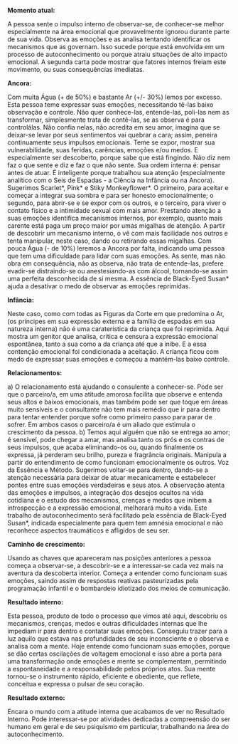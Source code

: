 **Momento atual:**

 A pessoa sente o impulso interno de observar-se, de conhecer-se melhor especialmente na área emocional que provavelmente ignorou durante parte de sua vida. Observa as emoções e as analisa tentando identificar os mecanismos que as governam. Isso sucede porque está envolvida em um processo de autoconhecimento ou porque atraiu situações de alto impacto emocional. A segunda carta pode mostrar que fatores internos freiam este movimento, ou suas consequências imediatas. 


 **Ancora:** 

Com muita Água (+ de 50%) e bastante Ar (+/- 30%) lemos por excesso. Esta pessoa teme expressar suas emoções, necessitando tê-las baixo observação e controle. Não quer conhece-las, entende-las, poli-las nem as transformar, simplesmente trata de contê-las, se as observa é para controlálas. Não confia nelas, não acredita em seu amor, imagina que se deixar-se levar por seus sentimentos vai quebrar a cara; assim, peneira continuamente seus impulsos emocionais. Teme se expor, mostrar sua vulnerabilidade, suas feridas, carências, emoções e/ou medos. E especialmente ser descoberto, porque sabe que está fingindo. Não diz nem faz o que sente e diz e faz o que não sente. Sua ordem interna é: pensar antes de atuar. É inteligente porque trabalhou sua atenção (especialmente analítico com o Seis de Espadas - a Ciência na Infância ou na Ancora). Sugerimos Scarlet*, Pink* e Stiky Monkeyflower*. O primeiro, para aceitar e começar a integrar sua sombra e para ser honesto emocionalmente; o segundo, para abrir-se e se expor com os outros, e o terceiro, para viver o contato físico e a intimidade sexual com mais amor. Prestando atenção a suas emoções identifica mecanismos internos, por exemplo, quanto mais carente está paga um preço maior por umas migalhas de atenção. A partir de descobrir um mecanismo interno, o vê com mais facilidade nos outros e tenta manipular, neste caso, dando ou retirando essas migalhas. Com pouca Água (- de 10%) leremos a Ancora por falta, indicando uma pessoa que tem uma dificuldade para lidar com suas emoções. As sente, mas não obra em consequência, não as observa, não trata de entende-las, prefere evadir-se distraindo-se ou anestesiando-as com álcool, tornando-se assim uma perfeita desconhecida de si mesma. A essência de Black-Eyed Susan* ajuda a desativar o medo de observar as emoções reprimidas. 


**Infância:**

 Neste caso, como com todas as Figuras da Corte em que predomina o Ar, (os príncipes em sua expressão externa e a família de espadas em sua natureza interna) não é uma caraterística da criança que foi reprimida. Aqui mostra um genitor que analisa, critica e censura a expressão emocional espontânea, tanto a sua como a da criança até que a inibe. E a essa contenção emocional foi condicionada a aceitação. A criança ficou com medo de expressar suas emoções e começou a mantém-las baixo controle. 


**Relacionamentos:**

 a) O relacionamento está ajudando o consulente a conhecer-se. Pode ser que o parceiro/a, em uma atitude amorosa facilita que observe e entenda seus altos e baixos emocionais, mas também pode ser que toque em áreas muito sensíveis e o consultante não tem mais remédio que ir para dentro para tentar entender porque sofre como primeiro passo para parar de sofrer. Em ambos casos o parceiro/a é um aliado que estimula o crescimento da pessoa. b) Temos aqui alguém que não se entrega ao amor; é sensível, pode chegar a amar, mas analisa tanto os prós e os contras de seus impulsos, que acaba eliminando-os ou, quando finalmente os expressa, já perderam seu brilho, pureza e fragrância originais. Manipula a partir do entendimento de como funcionam emocionalmente os outros. Voz da Essência e Método. Sugerimos voltar-se para dentro, dando-se a atenção necessária para deixar de atuar mecanicamente e estabelecer pontes entre suas emoções verdadeiras e seus atos. A observação atenta das emoções e impulsos, a integração dos desejos ocultos na vida cotidiana e o estudo dos mecanismos, crenças e medos que inibem a introspecção e a expressão emocional, melhorará muito a vida. Este trabalho de autoconhecimento será facilitado pela essência de Black-Eyed Susan*, indicada especialmente para quem tem amnésia emocional e não reconhece aspectos traumáticos e afligidos de seu ser. 


**Caminho de crescimento:**

 Usando as chaves que apareceram nas posições anteriores a pessoa começa a observar-se, a descobrir-se e a interessar-se cada vez mais na aventura da descoberta interior. Começa a entender como funcionam suas emoções, saindo assim de respostas reativas pasteurizadas pela programação infantil e o bombardeio idiotizado dos meios de comunicação. 


**Resultado interno:**

 Esta pessoa, produto de todo o processo que vimos até aqui, descobriu os mecanismos, crenças, medos e outras dificuldades internas que lhe impediam ir para dentro e contatar suas emoções. Conseguiu trazer para a luz aquilo que estava nas profundidades de seu inconsciente e o observa e analisa com a mente. Hoje entende como funcionam suas emoções, porque se dão certas oscilações de voltagem emocional e isso abre a porta para uma transformação onde emoções e mente se complementam, permitindo a espontaneidade e a responsabilidade pelos próprios atos. Sua mente tornou-se o instrumento rápido, eficiente e obediente, que reflete, conceitua e expressa o pulsar de seu coração. 


**Resultado externo:**

 Encara o mundo com a atitude interna que acabamos de ver no Resultado Interno. Pode interessar-se por atividades dedicadas a compreensão do ser humano em geral e de seu psiquismo em particular, trabalhando na área do autoconhecimento. 
